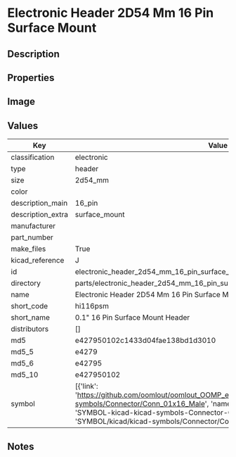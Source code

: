 # Electronic Header 2D54 Mm 16 Pin Surface Mount

## Description

## Properties


## Image


## Values

| Key | Value |
| --- | --- |
| classification | electronic |
| type | header |
| size | 2d54_mm |
| color |  |
| description_main | 16_pin |
| description_extra | surface_mount |
| manufacturer |  |
| part_number |  |
| make_files | True |
| kicad_reference | J |
| id | electronic_header_2d54_mm_16_pin_surface_mount |
| directory | parts/electronic_header_2d54_mm_16_pin_surface_mount |
| name | Electronic Header 2D54 Mm 16 Pin Surface Mount |
| short_code | hi116psm |
| short_name | 0.1" 16 Pin Surface Mount Header |
| distributors | [] |
| md5 | e427950102c1433d04fae138bd1d3010 |
| md5_5 | e4279 |
| md5_6 | e42795 |
| md5_10 | e427950102 |
| symbol | [{'link': 'https://github.com/oomlout/oomlout_OOMP_eda_V2/tree/main/SYMBOL/kicad/kicad-symbols/Connector/Conn_01x16_Male', 'name': 'Connector : Conn_01x16_Male', 'id': 'SYMBOL-kicad-kicad-symbols-Connector-Conn_01x16_Male', 'directory': 'SYMBOL/kicad/kicad-symbols/Connector/Conn_01x16_Male/'}] |

## Notes

